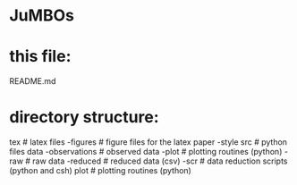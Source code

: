# JuMBOs

# this file:
README.md 

# directory structure:
tex            # latex files
 -figures      # figure files for the latex paper
 -style
src	       # python files
data
 -observations # observed data
 -plot	       # plotting routines (python)
 -raw	       # raw data
 -reduced      # reduced data (csv)
 -scr	       # data reduction scripts (python and csh)
plot  	       # plotting routines (python)
